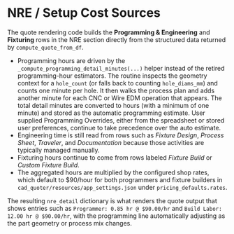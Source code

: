 # NRE / Setup Cost Sources

The quote rendering code builds the **Programming & Engineering** and **Fixturing** rows in the
NRE section directly from the structured data returned by `compute_quote_from_df`.

* Programming hours are driven by the `_compute_programming_detail_minutes(...)` helper instead of
  the retired programming-hour estimators. The routine inspects the geometry context for a
  `hole_count` (or falls back to counting `hole_diams_mm`) and counts one minute per hole. It then
  walks the process plan and adds another minute for each CNC or Wire EDM operation that appears.
  The total detail minutes are converted to hours (with a minimum of one minute) and stored as the
  automatic programming estimate. User supplied Programming Overrides, either from the spreadsheet
  or stored user preferences, continue to take precedence over the auto estimate.
* Engineering time is still read from rows such as *Fixture Design*, *Process Sheet*, *Traveler*,
  and *Documentation* because those activities are typically managed manually.
* Fixturing hours continue to come from rows labeled *Fixture Build* or *Custom Fixture Build*.
* The aggregated hours are multiplied by the configured shop rates, which default to $90/hour for
  both programmers and fixture builders in `cad_quoter/resources/app_settings.json` under
  `pricing_defaults.rates`.

The resulting `nre_detail` dictionary is what renders the quote output that shows entries such as
`Programmer: 0.85 hr @ $90.00/hr` and `Build Labor: 12.00 hr @ $90.00/hr`, with the programming
line automatically adjusting as the part geometry or process mix changes.
